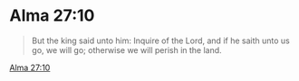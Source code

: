 # Alma 27:10

> But the king said unto him: Inquire of the Lord, and if he saith unto us go, we will go; otherwise we will perish in the land.

[Alma 27:10](https://www.churchofjesuschrist.org/study/scriptures/bofm/alma/27?lang=eng&id=p10#p10)


